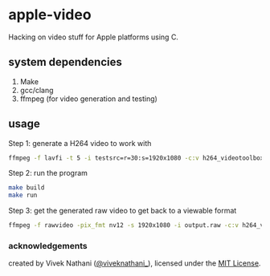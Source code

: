 # apple-video

Hacking on video stuff for Apple platforms using C.

## system dependencies
1. Make
2. gcc/clang
3. ffmpeg (for video generation and testing)

## usage

Step 1: generate a H264 video to work with

```bash
ffmpeg -f lavfi -t 5 -i testsrc=r=30:s=1920x1080 -c:v h264_videotoolbox video.h264
```

Step 2: run the program
```bash
make build
make run
```

Step 3: get the generated raw video to get back to a viewable format
```bash
ffmpeg -f rawvideo -pix_fmt nv12 -s 1920x1080 -i output.raw -c:v h264_videotoolbox output.mp4
```

### acknowledgements

created by Vivek Nathani ([@viveknathani_](https://twitter.com/viveknathani_)), licensed under the [MIT License](./LICENSE).

